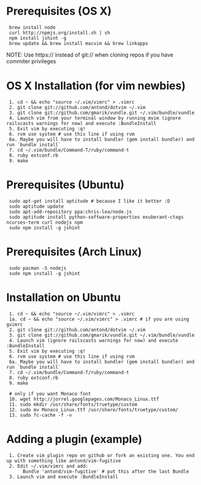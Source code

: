 # Prerequisites (OS X) #
     brew install node
     curl http://npmjs.org/install.sh | sh
     npm install jshint -g
     brew update && brew install macvim && brew linkapps
     
NOTE: Use https:// instead of git:// when cloning repos if you have commiter privileges

# OS X Installation (for vim newbies) #

     1. cd ~ && echo "source ~/.vim/vimrc" > .vimrc
     2. git clone git://github.com/antond/dotvim ~/.vim
     3. git clone git://github.com/gmarik/vundle.git ~/.vim/bundle/vundle
     4. Launch vim from your terminal window by running mvim (ignore railscasts warnings for now) and execute :BundleInstall
     5. Exit vim by executing :q!
     6. rvm use system # use this line if using rvm
     6a. Maybe you will have to install bundler (gem install bundler) and run `bundle install`
     7. cd ~/.vim/bundle/Command-T/ruby/command-t
     8. ruby extconf.rb
     9. make

# Prerequisites (Ubuntu) #
     sudo apt-get install aptitude # because I like it better :D
     sudo aptitude update
     sudo apt-add-repository ppa:chris-lea/node.js
     sudo aptitude install python-software-properties exuberant-ctags ncurses-term curl nodejs npm
     sudo npm install -g jshint
     
# Prerequisites (Arch Linux)
     sudo pacman -S nodejs
     sudo npm install -g jshint

# Installation on Ubuntu #
     1. cd ~ && echo "source ~/.vim/vimrc" > .vimrc
     1a. cd ~ && echo "source ~/.vim/vimrc" > .vimrc # if you are using gvimrc
     2. git clone git://github.com/antond/dotvim ~/.vim
     3. git clone git://github.com/gmarik/vundle.git ~/.vim/bundle/vundle
     4. Launch vim (ignore railscasts warnings for now) and execute :BundleInstall
     5. Exit vim by executing :q!
     6. rvm use system # use this line if using rvm
     6a. Maybe you will have to install bundler (gem install bundler) and run `bundle install`
     7. cd ~/.vim/bundle/Command-T/ruby/command-t
     8. ruby extconf.rb
     9. make
     
     # only if you want Monaco font
     10. wget http://jorrel.googlepages.com/Monaco_Linux.ttf
     11. sudo mkdir /usr/share/fonts/truetype/custom
     12. sudo mv Monaco_Linux.ttf /usr/share/fonts/truetype/custom/
     13. sudo fc-cache -f -v
     
# Adding a plugin (example)

     1. Create vim plugin repo on github or fork an existing one. You end up with something like antond/vim-fugitive
     2. Edit ~/.vim/vimrc and add:
          Bundle 'antond/vim-fugitive' # put this after the last Bundle
     3. Launch vim and execute :BundleInstall
